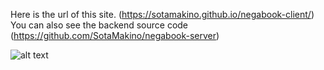 Here is the url of this site.
(https://sotamakino.github.io/negabook-client/)
You can also see the backend source code
(https://github.com/SotaMakino/negabook-server)

![alt text](https://github.com/SotaMakino/negabook-client/blob/master/public/screenshot1.png)
